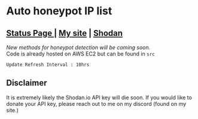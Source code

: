 # Auto honeypot IP list
## [Status Page ](https://honeypot.cronitorstatus.com/) | [My site](https://csduncan.co.uk) | [Shodan](https://shodan.io)

<i>New methods for honeypot detection will be coming soon.</i> <br>
Code is already hosted on AWS EC2 but can be found in `src`

`Update Refresh Interval : 10hrs ` 

## Disclaimer
It is extremely likely the Shodan.io API key will die soon. If you would like to donate your API key, please reach out to me on my discord (found on my site.)
